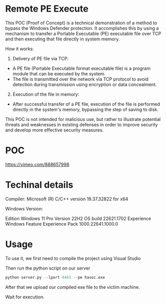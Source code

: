 # Remote PE Execute 

This POC (Proof of Concept) is a technical demonstration of a method to bypass the Windows Defender protection. It accomplishes this by using a mechanism to transfer a Portable Executable (PE) executable file over TCP and then executing that file directly in system memory.

How it works:
1. Delivery of PE file via TCP:
  - A PE file (Portable Executable format executable file) is a program module that can be executed by the system.
  - The file is transmitted over the network via TCP protocol to avoid detection during transmission using encryption or data concealment.
2. Execution of the file in memory:
  - After successful transfer of a PE file, execution of the file is performed directly in the system's memory, bypassing the step of saving to disk.


This POC is not intended for malicious use, but rather to illustrate potential threats and weaknesses in existing defenses in order to improve security and develop more effective security measures.

# POC 
https://vimeo.com/888657998

# Techinal details 

Compiler: Microsoft (R) C/C++ version 19.37.32822 for x64

Windows Version:

Edition Windows 11 Pro Version 22H2 OS build 22621.1702 Experience Windows Feature Experience Pack 1000.22641.1000.0

# Usage 

To use it, we first need to compile the project using Visual Studio

Then run the python script on our server

```python
python server.py --lport 4443 --pe havoc.exe
```

After that we upload our compiled exe file to the victim machine. 

Wait for execution.
